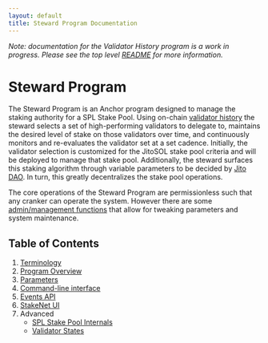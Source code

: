 ```yaml
---
layout: default
title: Steward Program Documentation
---
```


_Note: documentation for the Validator History program is a work in progress. Please see the top level [README](https://github.com/jito-foundation/stakenet/blob/master/README.md) for more information._

# Steward Program

The Steward Program is an Anchor program designed to manage the staking authority for a SPL Stake Pool. Using on-chain [validator history](https://github.com/jito-foundation/stakenet) the steward selects a set of high-performing validators to delegate to, maintains the desired level of stake on those validators over time, and continuously monitors and re-evaluates the validator set at a set cadence. Initially, the validator selection is customized for the JitoSOL stake pool criteria and will be deployed to manage that stake pool. Additionally, the steward surfaces this staking algorithm through variable parameters to be decided by [Jito DAO](https://gov.jito.network/dao/Jito). In turn, this greatly decentralizes the stake pool operations.

The core operations of the Steward Program are permissionless such that any cranker can operate the system. However there are some [admin/management functions](#admin-abilities) that allow for tweaking parameters and system maintenance.

## Table of Contents

1. [Terminology](./terminology.md)
2. [Program Overview](program-overview.md)
3. [Parameters](parameters.md)
4. [Command-line interface](./cli.md)
5. [Events API](./api.md)
6. [StakeNet UI](./ui.md)
7. Advanced
   - [SPL Stake Pool Internals](developers/spl-stake-pool-internals.md)
   - [Validator States](developers/validator-states.md)
